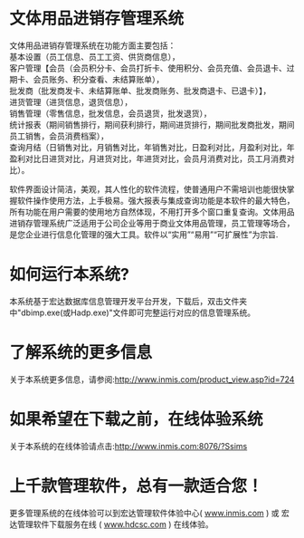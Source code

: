# 文体用品进销存管理系统

文体用品进销存管理系统在功能方面主要包括：  
基本设置（员工信息、员工工资、供货商信息），  
客户管理【会员（会员积分卡、会员打折卡、使用积分、会员充值、会员退卡、过期卡、会员账务、积分查看、未结算账单），  
批发商（批发商发卡、未结算账单、批发商账务、批发商退卡、已退卡）】，  
进货管理（进货信息，退货信息），  
销售管理（零售信息，批发信息，会员退货，批发退货），  
统计报表（期间销售排行，期间获利排行，期间进货排行，期间批发商批发，期间员工销售，会员消费档案），  
查询月结（日销售对比，月销售对比，年销售对比，日盈利对比，月盈利对比，年盈利对比日进货对比，月进货对比，年进货对比，会员月消费对比，员工月消费对比）。

软件界面设计简洁，美观，其人性化的软件流程，使普通用户不需培训也能很快掌握软件操作使用方法，上手极易。强大报表与集成查询功能是本软件的最大特色，所有功能在用户需要的使用地方自然体现，不用打开多个窗口重复查询。文体用品进销存管理系统广泛适用于公司企业等用于商业文体用品管理，员工管理等场合，是您企业进行信息化管理的强大工具。软件以“实用”“易用”“可扩展性”为宗旨.

# 如何运行本系统?

本系统基于宏达数据库信息管理开发平台开发，下载后，双击文件夹中"dbimp.exe(或Hadp.exe)"文件即可完整运行对应的信息管理系统。

# 了解系统的更多信息

关于本系统更多信息，请参阅:http://www.inmis.com/product_view.asp?id=724

# 如果希望在下载之前，在线体验系统

关于本系统的在线体验请点击:http://www.inmis.com:8076/?Ssims

# 上千款管理软件，总有一款适合您！

更多管理系统的在线体验可以到宏达管理软件体验中心( www.inmis.com ) 或 宏达管理软件下载服务在线 ( www.hdcsc.com ) 在线体验。


